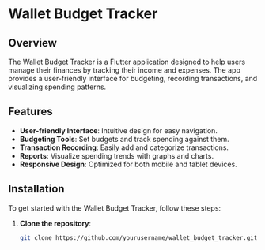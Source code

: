 # Wallet Budget Tracker

## Overview
The Wallet Budget Tracker is a Flutter application designed to help users manage their finances by tracking their income and expenses. The app provides a user-friendly interface for budgeting, recording transactions, and visualizing spending patterns.

## Features
- **User-friendly Interface**: Intuitive design for easy navigation.
- **Budgeting Tools**: Set budgets and track spending against them.
- **Transaction Recording**: Easily add and categorize transactions.
- **Reports**: Visualize spending trends with graphs and charts.
- **Responsive Design**: Optimized for both mobile and tablet devices.

## Installation

To get started with the Wallet Budget Tracker, follow these steps:

1. **Clone the repository**:
   ```bash
   git clone https://github.com/yourusername/wallet_budget_tracker.git
